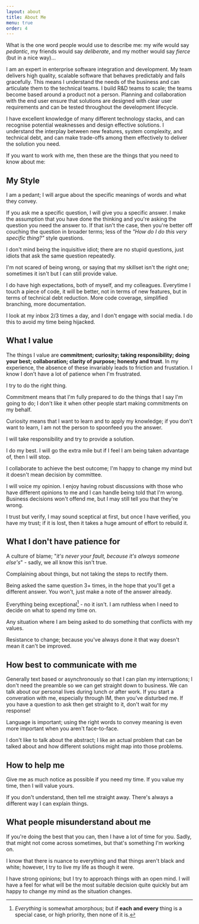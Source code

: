 ```yaml
---
layout: about
title: About Me
menu: true
order: 4
---
```


<!--author-->

What is the one word people would use to describe me: my wife would say _pedantic_, my friends would say _deliberate_, and my mother would say _fierce_ (but in a nice way)...

I am an expert in enterprise software integration and development. My team delivers high quality, scalable software that behaves predictably and fails gracefully. This means I understand the needs of the business and can articulate them to the technical teams. I build R&D teams to scale; the teams become based around a product not a person. Planning and collaboration with the end user ensure that solutions are designed with clear user requirements and can be tested throughout the development lifecycle.

I have excellent knowledge of many different technology stacks, and can recognise potential weaknesses and design effective solutions. I understand the interplay between new features, system complexity, and technical debt, and can make trade-offs among them effectively to deliver the solution you need.

If you want to work with me, then these are the things that you need to know about me:

## My Style ##

I am a pedant; I will argue about the specific meanings of words and what they convey.

If you ask me a specific question, I will give you a specific answer. I make the assumption that you have done the thinking and you're asking the question you need the answer to. If that isn't the case, then you're better off couching the question in broader terms; less of the _"How do I do this very specific thing?"_ style questions.

I don't mind being the inquisitive idiot; there are no stupid questions, just idiots that ask the same question repeatedly.

I'm not scared of being wrong, or saying that my skillset isn't the right one; sometimes it isn't but I can still provide value.

I do have high expectations, both of myself, and my colleagues. Everytime I touch a piece of code, it will be better, not in terms of new features, but in terms of technical debt reduction. More code coverage, simplified branching, more documentation.

I look at my inbox 2/3 times a day, and I don't engage with social media. I do this to avoid my time being hijacked.

## What I value ##

The things I value are __commitment; curiosity; taking responsibility; doing your best; collaboration; clarity of purpose; honesty and trust__. In my experience, the absence of these invariably leads to friction and frustation. I know I don't have a lot of patience when I'm frustrated.

I try to do the right thing.

Commitment means that I'm fully prepared to do the things that I say I'm going to do; I don't like it when other people start making commitments on my behalf.

Curiosity means that I want to learn and to apply my knowledge; if you don't want to learn, I am not the person to spoonfeed you the answer.

I will take responsibility and try to provide a solution.

I do my best. I will go the extra mile but if I feel I am being taken advantage of, then I will stop.

I collaborate to achieve the best outcome; I'm happy to change my mind but it doesn't mean decision by committee.

I will voice my opinion. I enjoy having robust discussions with those who have different opinions to me and I can handle being told that I'm wrong. Business decisions won't offend me, but I may still tell you that they're wrong.

I trust but verify, I may sound sceptical at first, but once I have verified, you have my trust; if it is lost, then it takes a huge amount of effort to rebuild it.

## What I don't have patience for ##

A culture of blame; "_it's never your fault, because it's always someone else's_" - sadly, we all know this isn't true.

Complaining about things, but not taking the steps to rectify them.

Being asked the same question 3+ times, in the hope that you'll get a different answer. You won't, just make a note of the answer already.

Everything being exceptional[^1] - no it isn't. I am ruthless when I need to decide on what to spend my time on.

Any situation where I am being asked to do something that conflicts with my values.

Resistance to change; because you've always done it that way doesn't mean it can't be improved.

## How best to communicate with me ##

Generally text based or asynchronously so that I can plan my interruptions; I don't need the preamble so we can get straight down to business. We can talk about our personal lives during lunch or after work. If you start a converation with me, especially through IM, then you've disturbed me. If you have a question to ask then get straight to it, don't wait for my response!

Language is important; using the right words to convey meaning is even more important when you aren't face-to-face.

I don't like to talk about the abstract; I like an actual problem that can be talked about and how different solutions might map into those problems.

## How to help me ##

Give me as much notice as possible if you need my time. If you value my time, then I will value yours.

If you don't understand, then tell me straight away. There's always a different way I can explain things.

## What people misunderstand about me ##

If you're doing the best that you can, then I have a lot of time for you. Sadly, that might not come across sometimes, but that's something I'm working on.

I know that there is nuance to everything and that things aren't black and white; however, I try to live my life as though it were.

I have strong opinions; but I try to approach things with an open mind. I will have a feel for what will be the most suitable decision quite quickly but am happy to change my mind as the situation changes.

[^1]: _Everything_ is somewhat amorphous; but if __each and every__ thing is a special case, or high priority, then none of it is.
